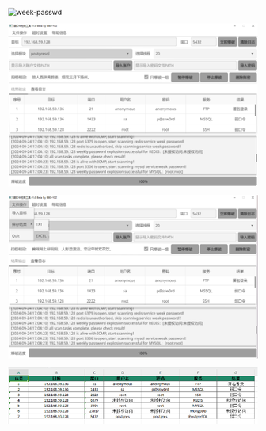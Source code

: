 ![week-passwd](https://socialify.git.ci/BBD-YZZ/week-passwd/image?description=1&forks=1&issues=1&language=1&name=1&owner=1&pattern=Circuit%20Board&stargazers=1&theme=Dark)

![2](https://github.com/BBD-YZZ/week-passwd/blob/master/img/3.PNG)

![2](https://github.com/BBD-YZZ/week-passwd/blob/master/img/4.PNG)

![2](https://github.com/BBD-YZZ/week-passwd/blob/master/img/5.PNG)

